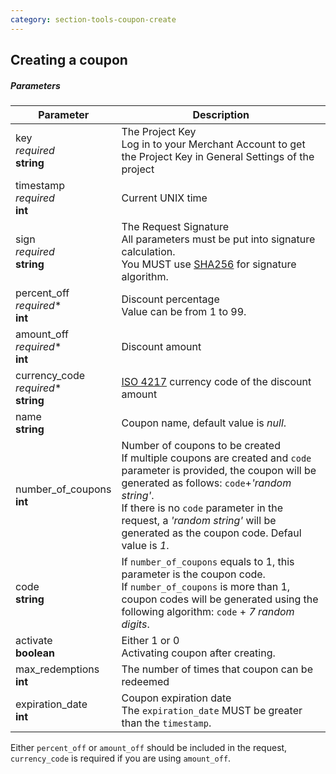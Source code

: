 ```yaml
---
category: section-tools-coupon-create
---
```

## Creating a coupon

##### Parameters

|Parameter|Description|
|---|---|
|key<br> *required*<br> **string**|The Project Key <br> Log in to your Merchant Account to get the Project Key in General Settings of the project|
|timestamp<br> *required*<br> **int**|Current UNIX time|
|sign<br> *required*<br> **string**|The Request Signature<br> All parameters must be put into signature calculation.<br> You MUST use [SHA256](/reference/signature-calculation) for signature algorithm.|
|percent_off <br> *required<span>*</span>*<br> **int**|Discount percentage<br> Value can be from 1 to 99.|
|amount_off <br> *required<span>*</span>*<br> **int**|Discount amount|
|currency_code  <br>  *required<span>*</span>*<br>  **string** |[ISO 4217](https://en.wikipedia.org/wiki/ISO_4217) currency code of the discount amount|
|name<br> **string**|Coupon name, default value is *null*.|
|number_of_coupons<br> **int**|Number of coupons to be created<br> If multiple coupons are created and ```code``` parameter is provided, the coupon will be generated as follows: ```code```+*'random string'*.<br> If there is no ```code``` parameter in the request, a *'random string'* will be generated as the coupon code. Defaul value is *1*.|
|code<br> **string**|If ```number_of_coupons``` equals to 1, this parameter is the coupon code.<br> If ```number_of_coupons``` is more than 1, coupon codes will be generated using the following algorithm: ```code``` + *7 random digits*.|
|activate<br> **boolean**|Either 1 or 0<br> Activating coupon after creating.|
|max_redemptions<br> **int**|The number of times that coupon can be redeemed|
|expiration_date<br> **int**|Coupon expiration date<br> The ```expiration_date``` MUST be greater than the ```timestamp```.|


Either ```percent_off``` or ```amount_off``` should be included in the request, ```currency_code``` is required if you are using ```amount_off```.
